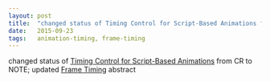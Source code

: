 ```yaml
---
layout: post
title:  "changed status of Timing Control for Script-Based Animations from CR to NOTE; updated Frame Timing abstract"
date:   2015-09-23
tags:   animation-timing, frame-timing
---
```


changed status of [Timing Control for Script-Based Animations](/spec/animation-timing) from CR to NOTE; updated [Frame Timing](/spec/frame-timing) abstract

